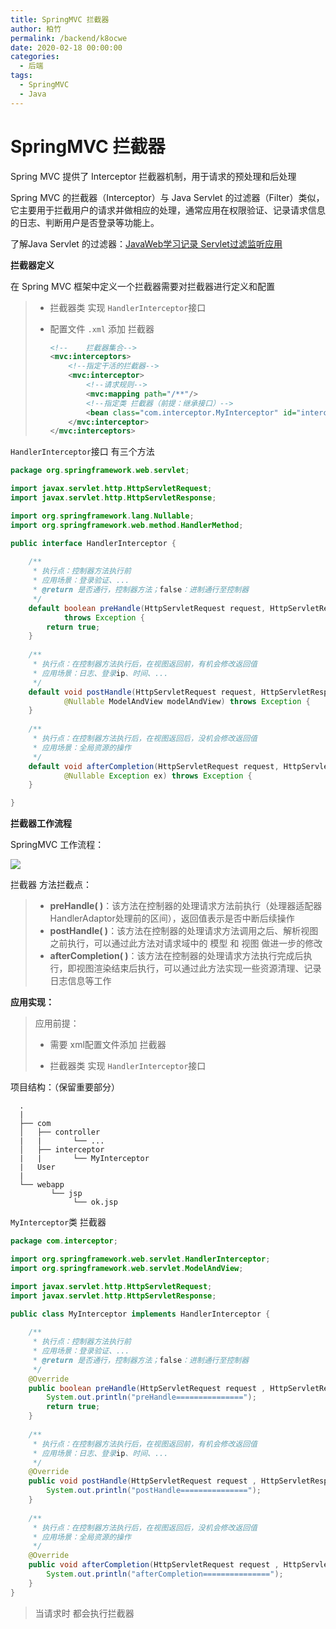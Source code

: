 ```yaml
---
title: SpringMVC 拦截器
author: 柏竹
permalink: /backend/k8ocwe
date: 2020-02-18 00:00:00
categories: 
  - 后端
tags: 
  - SpringMVC
  - Java
---
```

 # SpringMVC 拦截器

Spring MVC 提供了 Interceptor 拦截器机制，用于请求的预处理和后处理

Spring MVC 的拦截器（Interceptor）与 Java Servlet 的过滤器（Filter）类似，它主要用于拦截用户的请求并做相应的处理，通常应用在权限验证、记录请求信息的日志、判断用户是否登录等功能上。

了解Java Servlet 的过滤器：[JavaWeb学习记录 Servlet过滤监听应用](https://blog.csdn.net/weixin_45963193/article/details/115891567) 

**拦截器定义**

在 Spring MVC 框架中定义一个拦截器需要对拦截器进行定义和配置

> - 拦截器类 实现 `HandlerInterceptor`接口
>
> - 配置文件 `.xml`  添加 拦截器
>
>   ```xml
>   <!--    拦截器集合-->
>   <mvc:interceptors>
>       <!--指定干活的拦截器-->
>       <mvc:interceptor>
>           <!--请求规则-->
>           <mvc:mapping path="/**"/>
>        	<!--指定类 拦截器（前提：继承接口）-->
>           <bean class="com.interceptor.MyInterceptor" id="interceptor"></bean>
>       </mvc:interceptor>
>   </mvc:interceptors>
>   ```

`HandlerInterceptor`接口 有三个方法

```java
package org.springframework.web.servlet;

import javax.servlet.http.HttpServletRequest;
import javax.servlet.http.HttpServletResponse;

import org.springframework.lang.Nullable;
import org.springframework.web.method.HandlerMethod;

public interface HandlerInterceptor {
	
    /**
     * 执行点：控制器方法执行前
     * 应用场景：登录验证、...
     * @return 是否通行，控制器方法；false：进制通行至控制器
     */
	default boolean preHandle(HttpServletRequest request, HttpServletResponse response, Object handler)
			throws Exception {
		return true;
	}
	
    /**
     * 执行点：在控制器方法执行后，在视图返回前，有机会修改返回值
     * 应用场景：日志、登录ip、时间、...
     */
	default void postHandle(HttpServletRequest request, HttpServletResponse response, Object handler,
			@Nullable ModelAndView modelAndView) throws Exception {
	}
	
    /**
     * 执行点：在控制器方法执行后，在视图返回后，没机会修改返回值
     * 应用场景：全局资源的操作
     */
	default void afterCompletion(HttpServletRequest request, HttpServletResponse response, Object handler,
			@Nullable Exception ex) throws Exception {
	}

}
```

**拦截器工作流程** 

SpringMVC 工作流程：

![](http://sanscan12.gitee.io/blogimg/Content/Spring/Spring02.png)

拦截器 方法拦截点：

> - **preHandle( )**：该方法在控制器的处理请求方法前执行（处理器适配器HandlerAdaptor处理前的区间），返回值表示是否中断后续操作
> - **postHandle( )**：该方法在控制器的处理请求方法调用之后、解析视图之前执行，可以通过此方法对请求域中的 模型 和 视图 做进一步的修改
> - **afterCompletion( )**：该方法在控制器的处理请求方法执行完成后执行，即视图渲染结束后执行，可以通过此方法实现一些资源清理、记录日志信息等工作

**应用实现：**

> 应用前提：
>
> - 需要 xml配置文件添加 拦截器
>
> - 拦截器类 实现 `HandlerInterceptor`接口

项目结构：（保留重要部分）

```text
  .
  |
  ├── com
  │   ├── controller
  |	  |		  └── ...
  │   ├── interceptor
  |   |   	  └── MyInterceptor
  |   User
  |   
  └── webapp
         └── jsp
      		  └── ok.jsp
```

`MyInterceptor`类 拦截器

```java
package com.interceptor;

import org.springframework.web.servlet.HandlerInterceptor;
import org.springframework.web.servlet.ModelAndView;

import javax.servlet.http.HttpServletRequest;
import javax.servlet.http.HttpServletResponse;

public class MyInterceptor implements HandlerInterceptor {
    
    /**
     * 执行点：控制器方法执行前
     * 应用场景：登录验证、...
     * @return 是否通行，控制器方法；false：进制通行至控制器
     */
    @Override
    public boolean preHandle(HttpServletRequest request , HttpServletResponse response , Object handler) throws Exception {
        System.out.println("preHandle===============");
        return true;
    }
    
    /**
     * 执行点：在控制器方法执行后，在视图返回前，有机会修改返回值
     * 应用场景：日志、登录ip、时间、...
     */
    @Override
    public void postHandle(HttpServletRequest request , HttpServletResponse response , Object handler , ModelAndView modelAndView) throws Exception {
        System.out.println("postHandle===============");
    }
    
    /**
     * 执行点：在控制器方法执行后，在视图返回后，没机会修改返回值
     * 应用场景：全局资源的操作
     */
    @Override
    public void afterCompletion(HttpServletRequest request , HttpServletResponse response , Object handler , Exception ex) throws Exception {
        System.out.println("afterCompletion===============");
    }
}
```

> 当请求时 都会执行拦截器